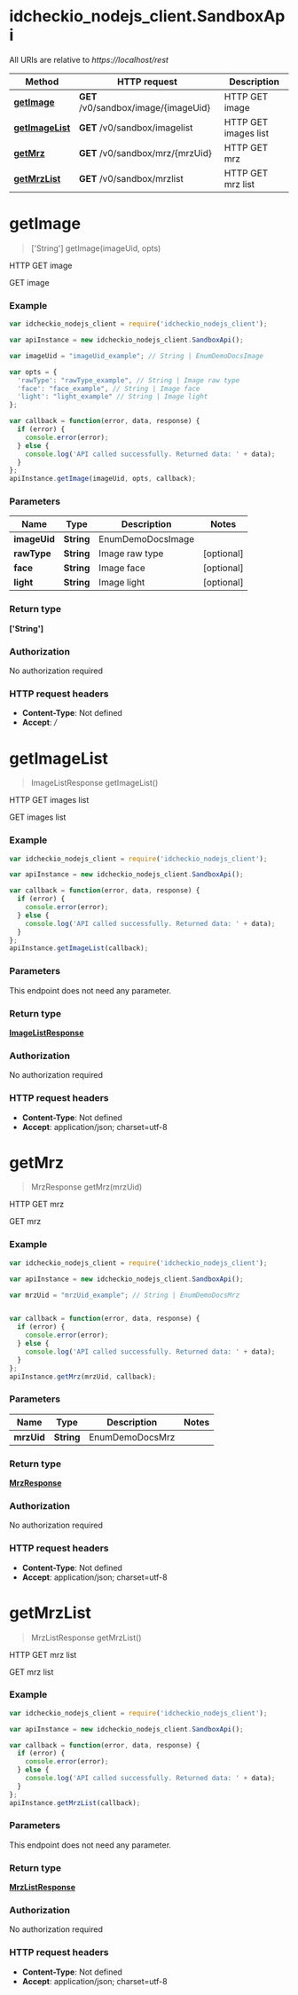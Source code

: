 # idcheckio_nodejs_client.SandboxApi

All URIs are relative to *https://localhost/rest*

Method | HTTP request | Description
------------- | ------------- | -------------
[**getImage**](SandboxApi.md#getImage) | **GET** /v0/sandbox/image/{imageUid} | HTTP GET image
[**getImageList**](SandboxApi.md#getImageList) | **GET** /v0/sandbox/imagelist | HTTP GET images list
[**getMrz**](SandboxApi.md#getMrz) | **GET** /v0/sandbox/mrz/{mrzUid} | HTTP GET mrz
[**getMrzList**](SandboxApi.md#getMrzList) | **GET** /v0/sandbox/mrzlist | HTTP GET mrz list


<a name="getImage"></a>
# **getImage**
> [&#39;String&#39;] getImage(imageUid, opts)

HTTP GET image

GET image

### Example
```javascript
var idcheckio_nodejs_client = require('idcheckio_nodejs_client');

var apiInstance = new idcheckio_nodejs_client.SandboxApi();

var imageUid = "imageUid_example"; // String | EnumDemoDocsImage

var opts = { 
  'rawType': "rawType_example", // String | Image raw type
  'face': "face_example", // String | Image face
  'light': "light_example" // String | Image light
};

var callback = function(error, data, response) {
  if (error) {
    console.error(error);
  } else {
    console.log('API called successfully. Returned data: ' + data);
  }
};
apiInstance.getImage(imageUid, opts, callback);
```

### Parameters

Name | Type | Description  | Notes
------------- | ------------- | ------------- | -------------
 **imageUid** | **String**| EnumDemoDocsImage | 
 **rawType** | **String**| Image raw type | [optional] 
 **face** | **String**| Image face | [optional] 
 **light** | **String**| Image light | [optional] 

### Return type

**[&#39;String&#39;]**

### Authorization

No authorization required

### HTTP request headers

 - **Content-Type**: Not defined
 - **Accept**: *_/_*

<a name="getImageList"></a>
# **getImageList**
> ImageListResponse getImageList()

HTTP GET images list

GET images list

### Example
```javascript
var idcheckio_nodejs_client = require('idcheckio_nodejs_client');

var apiInstance = new idcheckio_nodejs_client.SandboxApi();

var callback = function(error, data, response) {
  if (error) {
    console.error(error);
  } else {
    console.log('API called successfully. Returned data: ' + data);
  }
};
apiInstance.getImageList(callback);
```

### Parameters
This endpoint does not need any parameter.

### Return type

[**ImageListResponse**](ImageListResponse.md)

### Authorization

No authorization required

### HTTP request headers

 - **Content-Type**: Not defined
 - **Accept**: application/json; charset=utf-8

<a name="getMrz"></a>
# **getMrz**
> MrzResponse getMrz(mrzUid)

HTTP GET mrz

GET mrz

### Example
```javascript
var idcheckio_nodejs_client = require('idcheckio_nodejs_client');

var apiInstance = new idcheckio_nodejs_client.SandboxApi();

var mrzUid = "mrzUid_example"; // String | EnumDemoDocsMrz


var callback = function(error, data, response) {
  if (error) {
    console.error(error);
  } else {
    console.log('API called successfully. Returned data: ' + data);
  }
};
apiInstance.getMrz(mrzUid, callback);
```

### Parameters

Name | Type | Description  | Notes
------------- | ------------- | ------------- | -------------
 **mrzUid** | **String**| EnumDemoDocsMrz | 

### Return type

[**MrzResponse**](MrzResponse.md)

### Authorization

No authorization required

### HTTP request headers

 - **Content-Type**: Not defined
 - **Accept**: application/json; charset=utf-8

<a name="getMrzList"></a>
# **getMrzList**
> MrzListResponse getMrzList()

HTTP GET mrz list

GET mrz list

### Example
```javascript
var idcheckio_nodejs_client = require('idcheckio_nodejs_client');

var apiInstance = new idcheckio_nodejs_client.SandboxApi();

var callback = function(error, data, response) {
  if (error) {
    console.error(error);
  } else {
    console.log('API called successfully. Returned data: ' + data);
  }
};
apiInstance.getMrzList(callback);
```

### Parameters
This endpoint does not need any parameter.

### Return type

[**MrzListResponse**](MrzListResponse.md)

### Authorization

No authorization required

### HTTP request headers

 - **Content-Type**: Not defined
 - **Accept**: application/json; charset=utf-8

